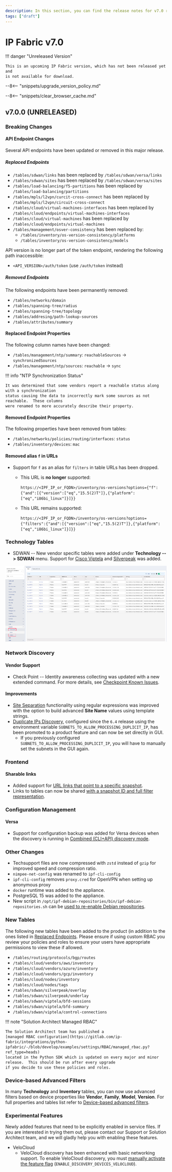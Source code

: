 ```yaml
---
description: In this section, you can find the release notes for v7.0 releases.
tags: ["draft"]
---
```


# IP Fabric v7.0

!!! danger "Unreleased Version"

    This is an upcoming IP Fabric version, which has not been released yet and
    is not available for download.

--8<-- "snippets/upgrade_version_policy.md"

--8<-- "snippets/clear_browser_cache.md"

## v7.0.0 (UNRELEASED)

### Breaking Changes

#### API Endpoint Changes

Several API endpoints have been updated or removed in this major release.

##### Replaced Endpoints

- `/tables/sdwan/links` has been replaced by `/tables/sdwan/versa/links`
- `/tables/sdwan/sites` has been replaced by `/tables/sdwan/versa/sites`
- `/tables/load-balancing/f5-partitions` has been replaced by `/tables/load-balancing/partitions`
- `/tables/mpls/l2vpn/curcit-cross-connect` has been replaced by `/tables/mpls/l2vpn/circuit-cross-connect`
- `/tables/cloud/virtual-machines-interfaces` has been replaced by `/tables/cloud/endpoints/virtual-machines-interfaces`
- `/tables/cloud/virtual-machines` has been replaced by `/tables/cloud/endpoints/virtual-machines`
- `/tables/management/osver-consistency` has been replaced by:
  - `/tables/inventory/os-version-consistency/platforms`
  - `/tables/inventory/os-version-consistency/models`

API version is no longer part of the token endpoint, rendering the following path inaccessible:

- `<API_VERSION>/auth/token` (use `/auth/token` instead)

##### Removed Endpoints

The following endpoints have been permanently removed:

- `/tables/networks/domain`
- `/tables/spanning-tree/radius`
- `/tables/spanning-tree/topology`
- `/tables/addresing/path-lookup-sources`
- `/tables/attributes/summary`

#### Replaced Endpoint Properties

The following column names have been changed:

- `/tables/management/ntp/summary`: `reachableSources` -> `synchronizedSources`
- `/tables/management/ntp/sources`: `reachable` -> `sync`

!!! info "NTP Synchronization Status"

    It was determined that some vendors report a reachable status along with a synchronization
    status causing the data to incorrectly mark some sources as not reachable.  These columns
    were renamed to more accurately describe their property.

#### Removed Endpoint Properties

The following properties have been removed from tables:

- `/tables/networks/policies/routing/interfaces`: `status`
- `/tables/inventory/devices`: `mac`

#### Removed alias `f` in URLs

- Support for `f` as an alias for `filters` in table URLs has been dropped.

  - This URL is **no longer** supported:

    `https://<IPF_IP_or_FQDN>/inventory/os-versions?options={"f":{"and":[{"version":["eq","15.5(2)T"]},{"platform":["eq","i86bi_linux"]}]}}`

  - This URL remains supported:

    `https://<IPF_IP_or_FQDN>/inventory/os-versions?options={"filters":{"and":[{"version":["eq","15.5(2)T"]},{"platform":["eq","i86bi_linux"]}]}}`

### Technology Tables

- SDWAN -- New vendor specific tables were added under **Technology --> SDWAN** menu. Support for [Cisco Viptela](../../IP_Fabric_GUI/technology_tables/SDWAN/viptela.md) and [Silverpeak](../../IP_Fabric_GUI/technology_tables/SDWAN/silverpeak.md) was added.

![SDWAN Menu](./7.0/SDWAN_Viptela_SP.png)

### Network Discovery

#### Vendor Support

- Check Point -- Identity awareness collecting was updated with a new extended
  command. For more details, see
  [Checkpoint Known Issues](../../support/known_issues/Vendors/checkpoint.md).

#### Improvements

- [Site Separation](../../IP_Fabric_Settings/Discovery_and_Snapshots/Discovery_Settings/site_separation.md)
  functionality using regular expressions was improved with the option
  to build advanced **Site Name** values using template strings.
- [Duplicate IPs Discovery](../../IP_Fabric_Settings/Discovery_and_Snapshots/Discovery_Settings/discovery/duplicate_ips_discovery.md),
  configured since the `6.4` release using the environment variable
  `SUBNETS_TO_ALLOW_PROCESSING_DUPLICIT_IP`, has been promoted to a product
  feature and can now be set directly in GUI.
  - If you previously configured `SUBNETS_TO_ALLOW_PROCESSING_DUPLICIT_IP`, you
    will have to manually set the subnets in the GUI again.

### Frontend

#### Sharable links

- Added support for
  [URL links that point to a specific snapshot](../../IP_Fabric_GUI/discovery_snapshot.md#create-url-pointing-to-specific-snapshot).
- Links to tables can now be shared
  [with a snapshot ID and full filter representation](../../IP_Fabric_GUI/technology_tables/index.md#create-links-to-table-views).

### Configuration Management

#### Versa

- Support for configuration backup was added for Versa devices when the discovery is running in [Combined (CLI+API) discovery mode](../../IP_Fabric_Settings/Discovery_and_Snapshots/Discovery_Settings/Vendors_API/Versa_Networks_SD-WAN.md).

### Other Changes

- Techsupport files are now compressed with `zstd` instead of `gzip` for
  improved speed and compression ratio.
- `nimpee-net-config` was renamed to `ipf-cli-config`
- `ipf-cli-config` removes `proxy.cred` for OpenVPN when setting up anonymous proxy
- `docker` runtime was added to the appliance.
- PostgreSQL 15 was added to the appliance.
- New script in `/opt/ipf-debian-repositories/bin/ipf-debian-repositories.sh` can be
  [used to re-enable Debian repositories](../../System_Administration/Command_Line_Interface/How_to/add_system_repositories.md).

### New Tables

The following new tables have been added to the product (in addition to the ones listed in
[Replaced Endpoints](#replaced-endpoints). Please ensure if using custom RBAC you review your policies and roles to
ensure your users have appropriate permissions to view these if allowed.

- `/tables/routing/protocols/bgp/routes`
- `/tables/cloud/vendors/aws/inventory`
- `/tables/cloud/vendors/azure/inventory`
- `/tables/cloud/vendors/gcp/inventory`
- `/tables/cloud/nodes/inventory`
- `/tables/cloud/nodes/tags`
- `/tables/sdwan/silverpeak/overlay`
- `/tables/sdwan/silverpeak/underlay`
- `/tables/sdwan/viptela/bfd-sessions`
- `/tables/sdwan/viptela/bfd-summary`
- `/tables/sdwan/viptela/control-connections`

!!! note "Solution Architect Managed RBAC"

    The Solution Architect team has published a
    [managed RBAC configuration](https://gitlab.com/ip-fabric/integrations/python-ipfabric/-/blob/develop/examples/settings/RBAC/managed_rbac.py?ref_type=heads)
    located in the Python SDK which is updated on every major and minor release.  This should be run after every upgrade
    if you decide to use these policies and roles.

### Device-based Advanced Filters

In many **Technology** and **Inventory** tables, you can now use advanced filters
  based on device properties like **Vendor**, **Family**, **Model**, **Version**. For full properties and tables list refer to [Device-based advanced filters](../../IP_Fabric_GUI/technology_tables/index.md#device-based-advanced-filters).

### Experimental Features

Newly added features that need to be explicitly enabled in service files. If
you are interested in trying them out, please contact our Support or Solution
Architect team, and we will gladly help you with enabling these features.

- VeloCloud
  - VeloCloud discovery has been enhanced with basic networking support. To enable VeloCloud discovery, you must [manually activate the feature flag](../../System_Administration/Command_Line_Interface/Feature_Flags.md#velocloud-discovery) (`ENABLE_DISCOVERY_DEVICES_VELOCLOUD`).
